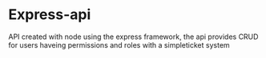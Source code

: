 # Express-api
API created with node using the express framework, the api provides CRUD for users haveing permissions and roles with a simpleticket system
